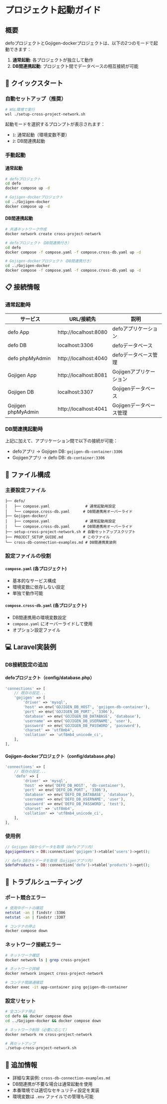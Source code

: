 # プロジェクト起動ガイド

## 概要
defoプロジェクトとGojigen-dockerプロジェクトは、以下の2つのモードで起動できます：

1. **通常起動**: 各プロジェクトが独立して動作
2. **DB間連携起動**: プロジェクト間でデータベースの相互接続が可能

## 🚀 クイックスタート

### 自動セットアップ（推奨）
```bash
# WSL環境で実行
wsl ./setup-cross-project-network.sh
```

起動モードを選択するプロンプトが表示されます：
- `1`: 通常起動（環境変数不要）
- `2`: DB間連携起動

### 手動起動

#### 通常起動
```bash
# defoプロジェクト
cd defo
docker compose up -d

# Gojigen-dockerプロジェクト  
cd ../Gojigen-docker
docker compose up -d
```

#### DB間連携起動
```bash
# 共通ネットワーク作成
docker network create cross-project-network

# defoプロジェクト（DB間連携付き）
cd defo
docker compose -f compose.yaml -f compose.cross-db.yaml up -d

# Gojigen-dockerプロジェクト（DB間連携付き）
cd ../Gojigen-docker
docker compose -f compose.yaml -f compose.cross-db.yaml up -d
```

## 📋 接続情報

### 通常起動時
| サービス | URL/接続先 | 説明 |
|---------|-----------|------|
| defo App | http://localhost:8080 | defoアプリケーション |
| defo DB | localhost:3306 | defoデータベース |
| defo phpMyAdmin | http://localhost:4040 | defoデータベース管理 |
| Gojigen App | http://localhost:8081 | Gojigenアプリケーション |
| Gojigen DB | localhost:3307 | Gojigenデータベース |
| Gojigen phpMyAdmin | http://localhost:4041 | Gojigenデータベース管理 |

### DB間連携起動時
上記に加えて、アプリケーション間で以下の接続が可能：
- defoアプリ → Gojigen DB: `gojigen-db-container:3306`
- Gojigenアプリ → defo DB: `db-container:3306`

## 📁 ファイル構成

### 主要設定ファイル
```
├── defo/
│   ├── compose.yaml                # 通常起動用設定
│   └── compose.cross-db.yaml      # DB間連携用オーバーライド
├── Gojigen-docker/
│   ├── compose.yaml                # 通常起動用設定
│   └── compose.cross-db.yaml      # DB間連携用オーバーライド
├── setup-cross-project-network.sh # 自動セットアップスクリプト
├── PROJECT_SETUP_GUIDE.md         # このファイル
└── cross-db-connection-examples.md # DB間連携実装例
```

### 設定ファイルの役割

#### `compose.yaml` (各プロジェクト)
- 基本的なサービス構成
- 環境変数に依存しない設定
- 単独で動作可能

#### `compose.cross-db.yaml` (各プロジェクト) 
- DB間連携用の環境変数設定
- `compose.yaml` にオーバーライドして使用
- オプション設定ファイル

## 💻 Laravel実装例

### DB接続設定の追加

#### defoプロジェクト（config/database.php）
```php
'connections' => [
    // 既存の設定...
    'gojigen' => [
        'driver' => 'mysql',
        'host' => env('GOJIGEN_DB_HOST', 'gojigen-db-container'),
        'port' => env('GOJIGEN_DB_PORT', '3306'),
        'database' => env('GOJIGEN_DB_DATABASE', 'database'),
        'username' => env('GOJIGEN_DB_USERNAME', 'user'),
        'password' => env('GOJIGEN_DB_PASSWORD', 'password'),
        'charset' => 'utf8mb4',
        'collation' => 'utf8mb4_unicode_ci',
    ],
],
```

#### Gojigen-dockerプロジェクト（config/database.php）
```php
'connections' => [
    // 既存の設定...
    'defo' => [
        'driver' => 'mysql',
        'host' => env('DEFO_DB_HOST', 'db-container'),
        'port' => env('DEFO_DB_PORT', '3306'),
        'database' => env('DEFO_DB_DATABASE', 'database'),
        'username' => env('DEFO_DB_USERNAME', 'user'),
        'password' => env('DEFO_DB_PASSWORD', 'test'),
        'charset' => 'utf8mb4',
        'collation' => 'utf8mb4_unicode_ci',
    ],
],
```

### 使用例
```php
// Gojigen DBからデータを取得（defoアプリ内）
$gojigenUsers = DB::connection('gojigen')->table('users')->get();

// defo DBからデータを取得（Gojigenアプリ内）
$defoProducts = DB::connection('defo')->table('products')->get();
```

## 🔧 トラブルシューティング

### ポート競合エラー
```bash
# 使用中ポートの確認
netstat -an | findstr :3306
netstat -an | findstr :3307

# コンテナの停止
docker compose down
```

### ネットワーク接続エラー
```bash
# ネットワーク確認
docker network ls | grep cross-project

# ネットワーク詳細
docker network inspect cross-project-network

# コンテナ間疎通確認
docker exec -it app-container ping gojigen-db-container
```

### 設定リセット
```bash
# 全コンテナ停止
cd defo && docker compose down
cd ../Gojigen-docker && docker compose down

# ネットワーク削除（必要に応じて）
docker network rm cross-project-network

# 再セットアップ
./setup-cross-project-network.sh
```

## 📝 追加情報

- 詳細な実装例: `cross-db-connection-examples.md`
- DB間連携が不要な場合は通常起動を使用
- 本番環境では適切なセキュリティ設定を実装
- 環境変数は `.env` ファイルでの管理も可能 